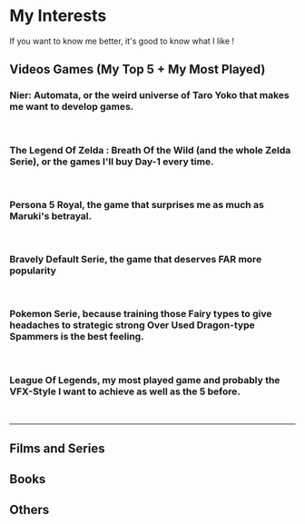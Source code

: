 # My Interests

If you want to know me better, it's good to know what I like !

## Videos Games (My Top 5 + My Most Played)

### Nier: Automata, or the weird universe of Taro Yoko that makes me want to develop games.


&nbsp;

### The Legend Of Zelda : Breath Of the Wild (and the whole Zelda Serie), or the games I'll buy Day-1 every time.


&nbsp;

### Persona 5 Royal, the game that surprises me as much as Maruki's betrayal.


&nbsp;

### Bravely Default Serie, the game that deserves FAR more popularity


&nbsp;

### Pokemon Serie, because training those Fairy types to give headaches to strategic strong Over Used Dragon-type Spammers is the best feeling.


&nbsp;

### League Of Legends, my most played game and probably the VFX-Style I want to achieve as well as the 5 before.


&nbsp;

---
## Films and Series

## Books

## Others
